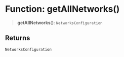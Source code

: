 # Function: getAllNetworks()

> **getAllNetworks**(): `NetworksConfiguration`

## Returns

`NetworksConfiguration`
